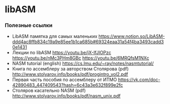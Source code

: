 # libASM
### Полезные ссылки

+ LibASM памятка для самых маленьких
<https://www.notion.so/LibASM-ddd4ac8ffb834c19a9e85ee1b1ca685b#69324eaa31a54f4ba3493cadd30e1431>
+ Лекции по libASM
<https://youtu.be/jX-IfJIOPzc>
<https://youtu.be/nMc3PHm8GBc>
<https://youtu.be/6MRQfsM1NXc>
+ NASM tutorial (english)
<https://cs.lmu.edu/~ray/notes/nasmtutorial/>
+ Книга по ассемблеру за авторством Столярова (pdf)
<http://www.stolyarov.info/books/pdf/progintro_vol2.pdf>
+ Первая часть пособия по ассемблеру от ИТМО
<https://vk.com/doc-42890483_447409543?hash=6c43a3e632f899e2fc>
+ Столяров касательно NASM (pdf)
<http://www.stolyarov.info/books/pdf/nasm_unix.pdf>
